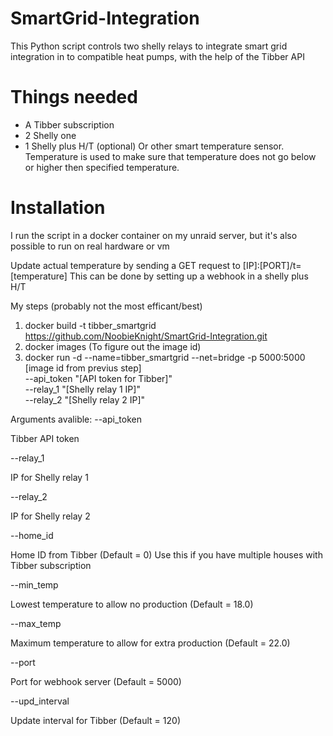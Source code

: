 # SmartGrid-Integration

This Python script controls two shelly relays to integrate smart grid integration in to compatible heat pumps, with the help of the Tibber API

# Things needed

* A Tibber subscription
* 2 Shelly one
* 1 Shelly plus H/T (optional)
  Or other smart temperature sensor. Temperature is used to make sure that temperature does not go below or higher then specified temperature.
  

# Installation

I run the script in a docker container on my unraid server, but it's also possible to run on real hardware or vm

Update actual temperature by sending a GET request to [IP]:[PORT]/t=[temperature]
This can be done by setting up a webhook in a shelly plus H/T
  

My steps (probably not the most efficant/best)
1. docker build -t tibber_smartgrid https://github.com/NoobieKnight/SmartGrid-Integration.git
2. docker images (To figure out the image id)
3. docker run -d --name=tibber_smartgrid --net=bridge -p 5000:5000 [image id from previus step] \
                 --api_token "[API token for Tibber]" \
                 --relay_1 "[Shelly relay 1 IP]" \
                 --relay_2 "[Shelly relay 2 IP]"

Arguments avalible:
--api_token

Tibber API token
  
  
--relay_1

IP for Shelly relay 1
  
  
--relay_2

IP for Shelly relay 2
  
  
--home_id

Home ID from Tibber (Default = 0) Use this if you have multiple houses with Tibber subscription
  
  
--min_temp

Lowest temperature to allow no production (Default = 18.0)
  
  
--max_temp

Maximum temperature to allow for extra production (Default = 22.0)
  
  
--port

Port for webhook server (Default = 5000)
  
  
--upd_interval

Update interval for Tibber (Default = 120)
  
